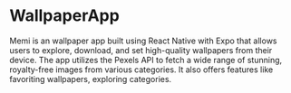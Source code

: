 # WallpaperApp
Memi is an wallpaper app built using React Native with Expo that allows users to explore, download, and set high-quality wallpapers from their device. The app utilizes the Pexels API to fetch a wide range of stunning, royalty-free images from various categories. It also offers features like favoriting wallpapers, exploring categories.
